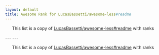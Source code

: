 ```yaml
---
layout: default
title: Awesome Rank for LucasBassetti/awesome-less#readme
---
```


<p align="center">
	This list is a copy of <a href="https://github.com/LucasBassetti/awesome-less#readme">LucasBassetti/awesome-less#readme</a> with ranks
</p>
---
---
<p align="center">
	This list is a copy of <a href="https://github.com/LucasBassetti/awesome-less#readme">LucasBassetti/awesome-less#readme</a> with ranks
</p>
